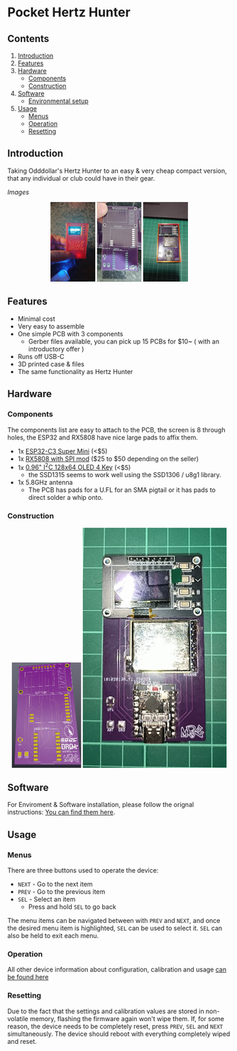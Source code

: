 # Pocket Hertz Hunter

## Contents

1. [Introduction](#introduction)
2. [Features](#features)
3. [Hardware](#hardware)
    - [Components](#components)
    - [Construction](#Construction)
4. [Software](#software)
    - [Environmental setup](#environment-setup)
5. [Usage](#usage)
    - [Menus](#menus)
    - [Operation](#Operation)
    - [Resetting](#resetting)

## Introduction

Taking Odddollar's Hertz Hunter to an easy & very cheap compact version, that any individual or club could have in their gear.

*Images*

<div align="center">
    <img src="./images/PHH-usb.jpg" alt="Device example" width="20%" />
    <img src="./images/PHH-Boards.jpg" alt="Device example" width="20%" />
    <img src="./images/PHH-In-case.jpg" alt="Scan example" width="20%" />
</div>

## Features

- Minimal cost
- Very easy to assemble
- One simple PCB with 3 components 
    - Gerber files available, you can pick up 15 PCBs for $10~ ( with an introductory offer )
- Runs off USB-C
- 3D printed case & files
- The same functionality as Hertz Hunter

## Hardware

### Components

The components list are easy to attach to the PCB, the screen is 8 through holes, the ESP32 and RX5808 have nice large pads to affix them.

- 1x [ESP32-C3 Super Mini](https://www.aliexpress.com/w/wholesale-esp32-c3-super-mini.html) (<$5)
- 1x [RX5808 with SPI mod](https://www.aliexpress.com/w/wholesale-rx5808-spi.html) (\$25 to \$50 depending on the seller)
- 1x [0.96" I<sup>2</sup>C 128x64 OLED 4 Key](https://www.aliexpress.com/w/wholesale-OLED-Display-with-4x4-key-I2C-SSD1315.html) (<$5)
    - the SSD1315 seems to work well using the SSD1306 / u8g1 library.
- 1x 5.8GHz antenna
    - The PCB has pads for a U.FL for an SMA pigtail or it has pads to direct solder a whip onto.

### Construction

<div align="center">
    <img src="./images/PocketHertzHunter4.png" alt="PCB" width="31%"/>
    <img src="./images/Board-constructed.png" alt="assembled" />
</div>

## Software
For Enviroment & Software installation, please follow the orignal instructions:
[You can find them here](https://github.com/odddollar/Hertz-hunter?tab=readme-ov-file#software). 

## Usage

### Menus

There are three buttons used to operate the device:

- `NEXT` - Go to the next item
- `PREV` - Go to the previous item
- `SEL` - Select an item
    - Press and hold `SEL` to go back

The menu items can be navigated between with `PREV` and `NEXT`, and once the desired menu item is highlighted, `SEL` can be used to select it. `SEL` can also be held to exit each menu.

### Operation

All other device information about configuration, calibration and usage [ can be found here ](https://github.com/odddollar/Hertz-hunter?tab=readme-ov-file#usage)


### Resetting

Due to the fact that the settings and calibration values are stored in non-volatile memory, flashing the firmware again won't wipe them. If, for some reason, the device needs to be completely reset, press `PREV`, `SEL` and `NEXT` simultaneously. The device should reboot with everything completely wiped and reset.

